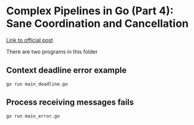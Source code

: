 # Complex Pipelines in Go (Part 4): Sane Coordination and Cancellation

[Link to official post](https://www.mariocarrion.com/2020/08/19/go-implementing-complex-pipelines-part-4.html)

There are two programs in this folder

## Context deadline error example

```
go run main_deadline.go
```

## Process receiving messages fails

```
go run main_error.go
```
